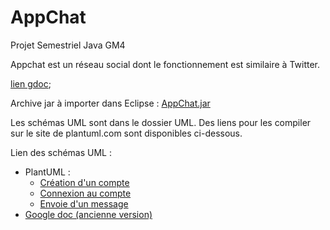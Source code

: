 # AppChat
Projet Semestriel Java GM4

Appchat est un réseau social dont le fonctionnement est similaire à Twitter.

 <a href="https://docs.google.com/document/d/1XGCc-b-qWCO5AASgBPU-eqwg_F_sP3AY8N0IMXrYHCA/edit?usp=sharing">lien gdoc</a>;

Archive jar à importer dans Eclipse : <a href="https://raw.githubusercontent.com/XgLsuLzRMy/AppChat/master/AppChat.jar">AppChat.jar</a>

Les schémas UML sont dans le dossier UML. Des liens pour les compiler sur le site de plantuml.com sont disponibles ci-dessous.

Lien des schémas UML : 

<ul>
<li> PlantUML :
	<ul>
	<li><a href="http://www.plantuml.com/plantuml/uml/jLJBJa8n4DttAnfMa63Sip0GT46Y2P6mCo6r7QHwRwVf0urV9DznVypfbTVLNi65s-dqd3EdPphqGRWGou896T3nkGV7B9Mqr5QOK1V6Q3mMSAsfsGHed8-ilR-RpC2j8Rhl9-EL24o981w51rxWapQBgV3-5PrQt18SOmcVNrpbUFY0pwfDKMraq6WCy8vqrORQe-4IInkWarJhjQ3Ud4wM0oMkXcPYAH1VekrsgDxf7I2RepKlvHKp1IstswJKum_uQBdKSWNy7MbC1Jp0Mu07Ov6e79ZWgAlOEdXPAdjCr3fvkwqt2P5xD5-8lxjuBbI98KctzBxdMo-UCGPmyw0BxKb1TDrQKh_6IJdfyybqf9G3xwc8BYpYeRdrjNu-rpQEn2aT96qfG5s3PP-JeNzWgKFDTd24dCbrVhAQBF6SfCcjohcCk_9-jXxBzHyiEGvJTaUFc9ikD-E-D-OVzqJAwiDp4RV1FR46Gp2A_hPF">Création d'un compte</a></li>
	<li><a href="http://www.plantuml.com/plantuml/png/pLJDJW8n4BxtAPezGO9u9y50q0E994J2pOJKxS0sxdQQjel69vBduCMSNH6ss3MOUF0wdVd-PdP7pWlhoo9d8lLe-TA1POPAAbL6Q5yN9gWTvd2hg5bx2Dx7nZpCfWkmMoZj-Sia4vv9uSMJSC1pt2YzcWldNj3ArJt1CLRXywkR60yVyCL-b-ztgLUeDV2aHaWggMehg24cZiMGY20GIj0vudDfEWdLa-u9ClGJ3iLbCWajqsrIQiy3FbwlLPe1VqFo9e5xUFNmg0qIbGNjBNNbXzYk2scQHAtEsxEygn2vG_s9-7EAbq8Lw2lfXfRwc-Y9lwEnw76orUFJ-LXA2yxrk47hLwLNkN8ahRIjc_c-ciEz4VuMh5ehi3DfZYmXK7sOx6k2XYEtIK0qry-4ooOeeTFbms6ihxy1Nz4q6AAN7gCuoMukDphU41ic4PxVqLbREAHsUShtJFZbqVm8y__y_-btcwRxTyT5oLCiJ0WKunc1blI7_G00">Connexion au compte</a></li>
	<li><a href="http://www.plantuml.com/plantuml/uml/bP8zRiCm38LtdOB8vA3e1J8K2RgsKz4jYq0nYG1P4aJP_RcHp-6BbNOKLsqoj9C5udsFZwItd7NANUkKnXmIl38b5QLaqKRjCpmwIpx_ABrGwaM5mJd2R8Fd6Nkod9MQNd3_K3ZOY1emU2zAWiQ5e_Lm1r4pluLardlVzC4cO3oDGwiPOXe770SZCA-dKBRNGfOOgjXAWtCAQQ0HYNc763gVcuefEOjmoQGC_PPKjdF-3UmE1uidWi_W2Gn1flTCUnz3bq029fi8744hdVMHQijBqgj5p5YkA8YTPT1HFWGinYloVVYWjFhJt4pUF9-Tck9uFNmr_UL6WdRHYAR0K-s6mNBIXLkQr-D-N_x_UxwnjgqC9N_Z5m00">Envoie d'un message</a></li>
	</ul>
</li>

<li> <a href="https://docs.google.com/presentation/d/1BCJ2X_qPnMWmMd2bntis_Sc9sNvZcfbuY4LvZ7GNqfc/edit?usp=sharing">Google doc (ancienne version)</a>
</li>
